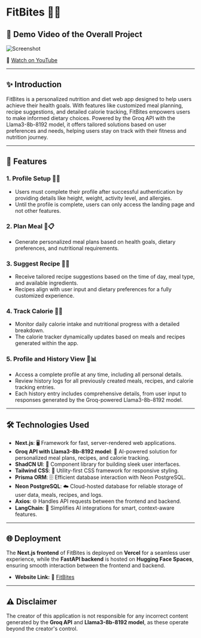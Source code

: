 # FitBites 🍎🥗  

## 🎥 **Demo Video of the Overall Project**  

![Screenshot](https://github.com/user-attachments/assets/63110cd6-ea64-4dd2-82aa-b7dc61a06d81)  

🔗 [Watch on YouTube](https://www.youtube.com/watch?v=f5BVZJVF8mQ)  

---

## ✨ **Introduction**  
FitBites is a personalized nutrition and diet web app designed to help users achieve their health goals. With features like customized meal planning, recipe suggestions, and detailed calorie tracking, FitBites empowers users to make informed dietary choices. Powered by the Groq API with the Llama3-8b-8192 model, it offers tailored solutions based on user preferences and needs, helping users stay on track with their fitness and nutrition journey.  

---

## 🌟 **Features**  

### 1. **Profile Setup** 📝👤  
   - Users must complete their profile after successful authentication by providing details like height, weight, activity level, and allergies.  
   - Until the profile is complete, users can only access the landing page and not other features.  

### 2. **Plan Meal** 🍴📋  
   - Generate personalized meal plans based on health goals, dietary preferences, and nutritional requirements.  

### 3. **Suggest Recipe** 🍳✨  
   - Receive tailored recipe suggestions based on the time of day, meal type, and available ingredients.  
   - Recipes align with user input and dietary preferences for a fully customized experience.  

### 4. **Track Calorie** 🔢🔥  
   - Monitor daily calorie intake and nutritional progress with a detailed breakdown.  
   - The calorie tracker dynamically updates based on meals and recipes generated within the app.  

### 5. **Profile and History View** 📂📊  
   - Access a complete profile at any time, including all personal details.  
   - Review history logs for all previously created meals, recipes, and calorie tracking entries.  
   - Each history entry includes comprehensive details, from user input to responses generated by the Groq-powered Llama3-8b-8192 model.  

---

## 🛠️ **Technologies Used**  

- **Next.js**: 🖥️ Framework for fast, server-rendered web applications.  
- **Groq API with Llama3-8b-8192 model**: 🤖 AI-powered solution for personalized meal plans, recipes, and calorie tracking.    
- **ShadCN UI**: 🎨 Component library for building sleek user interfaces.  
- **Tailwind CSS**: 💅 Utility-first CSS framework for responsive styling.  
- **Prisma ORM**: 🗄️ Efficient database interaction with Neon PostgreSQL.  
- **Neon PostgreSQL**: ☁️ Cloud-hosted database for reliable storage of user data, meals, recipes, and logs.  
- **Axios**: 🌐 Handles API requests between the frontend and backend.  
- **LangChain**: 🧠 Simplifies AI integrations for smart, context-aware features.  

---

## 🌐 **Deployment**  

The **Next.js frontend** of FitBites is deployed on **Vercel** for a seamless user experience, while the **FastAPI backend** is hosted on **Hugging Face Spaces**, ensuring smooth interaction between the frontend and backend.  

- **Website Link:** 🔗 [FitBites](https://fit-bites-som.vercel.app/)  

---

## ⚠️ **Disclaimer**  
The creator of this application is not responsible for any incorrect content generated by the **Groq API** and **Llama3-8b-8192 model**, as these operate beyond the creator's control.
